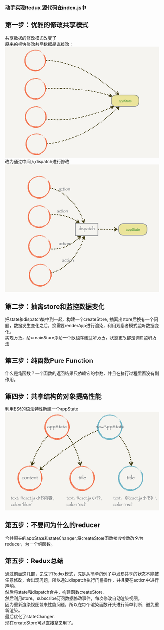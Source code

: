 ### 动手实现Redux,源代码在index.js中
## 第一步：优雅的修改共享模式  
共享数据的修改模式改变了  
原来的模块修改共享数据是直接改：  
![1](./1.png)
改为通过中间人dispatch进行修改
![2](./2.png)

## 第二步：抽离store和监控数据变化  
把state和dispatch集中到一起，构建一个createStore,
抽离出store后换有一个问题，数据发生变化之后，换需要renderApp进行渲染，利用观察者模式监听数据变化。  
实现方法，给createStore添加一个数组存储监听方法，状态更改都是调用监听方法

## 第三步：纯函数Pure Function
什么是纯函数？一个函数的返回结果只依赖它的参数，并且在执行过程里面没有副作用。

## 第四步：共享结构的对象提高性能  
利用ES6的语法特性新建一个appState
![3](./3.png)

## 第五步：不要问为什么的reducer  
合并原来的appState和stateChanger,将createStore函数接收参数改名为reducer，为一个纯函数。

## 第五步：Redux总结
通过前面这几部，完成了Redux模式，先是从简单的例子中发现共享的状态不能被任意修改，会出现问题，所以通过dispatch执行门槛操作，并且要在action中进行声明。  
然后将state和dispatch合并，构建函数createStore.  
然后利用store。subscribe订阅数据修改事件，每次修改自动渲染视图。  
因为重新渲染视图带来性能问题，所以在每个渲染函数开头进行简单判断，避免重新渲染。  
最后优化了stateChanger.  
现在createStore可以直接拿来用了。